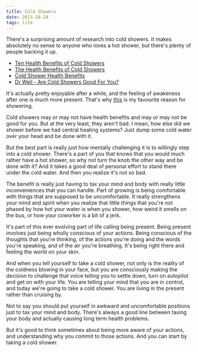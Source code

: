 ```yaml
---
title: Cold Showers
date: 2013-10-24
tags: life
---
```


There's a surprising amount of research into cold showers. It makes absolutely no sense to anyone who loves a hot shower, but there's plenty of people backing it up.

* [Ten Health Benefits of Cold Showers](http://wakeup-world.com/2012/04/11/ten-health-benefits-of-cold-showers/)
* [The Health Benefits of Cold Showers](http://impossiblehq.com/cold-shower-health-benefits)
* [Cold Shower Health Benefits](http://impossiblehq.com/cold-shower-health-benefits)
* [Dr Weil - Are Cold Showers Good For You?](http://www.drweil.com/drw/u/QAA401092/Are-Cold-Showers-Good-For-You.html)

It's actually pretty enjoyable after a while, and the feeling of awakeness after one is much more present. That's why [this](http://www.thehackedmind.com/7-reasons-to-take-cold-showers-and-1-that-really-matters/) is my favourite reason for showering.

Cold showers may or may not have health benefits and may or may not be good for you. But at the very least, they aren't bad. I mean, how else did we shower before we had central heating systems? Just dump some cold water over your head and be done with it.

But the best part is really just how mentally challenging it is to willingly step into a cold shower. There's a part of you that knows that you would much rather have a hot shower, so why not turn the knob the other way and be done with it? And it takes a good deal of personal effort to stand there under the cold water. And then you realize it's not so bad.

The benefit is really just having to tax your mind and body with really little inconveniences that you can handle. Part of growing is being comfortable with things that are supposed to be uncomfortable. It really strengthens your mind and spirit when you realize that little things that you're not phased by how hot your water is when you shower, how weird it smells on the bus, or how your coworker is a bit of a jerk.

It's part of this ever evolving part of life calling being present. Being present involves just being wholly conscious of your actions. Being conscious of the thoughts that you're thinking, of the actions you're doing and the words you're speaking, and of the air you're breathing. It's being right there and feeling the world on your skin.

And when you tell yourself to take a cold shower, not only is the reality of the coldness blowing in your face, but you are consciously making the decision to challenge that voice telling you to settle down, turn on autopilot and get on with your life. You are telling your mind that you are in control, and today we're going to take a cold shower. You are living in the present rather than cruising by.

Not to say you should put yourself in awkward and uncomfortable positions just to tax your mind and body. There's always a good line between taxing your body and actually causing long term health problems.

But it's good to think sometimes about being more aware of your actions, and understanding why you commit to those actions. And you can start by taking a cold shower.
